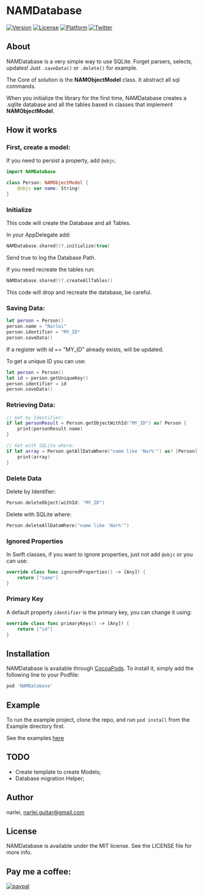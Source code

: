 # NAMDatabase

[![Version](https://img.shields.io/cocoapods/v/NAMDatabase.svg?style=flat)](https://cocoapods.org/pods/NAMDatabase)
[![License](https://img.shields.io/cocoapods/l/NAMDatabase.svg?style=flat)](https://cocoapods.org/pods/NAMDatabase)
[![Platform](https://img.shields.io/cocoapods/p/NAMDatabase.svg?style=flat)](https://cocoapods.org/pods/NAMDatabase)
[![Twitter](https://img.shields.io/badge/twitter-@narleimoreira-blue.svg?style=flat)](https://twitter.com/narleimoreira)

## About

NAMDatabase is a very simple way to use SQLite. Forget parsers, selects, updates! Just `.saveData()` or `.delete()` for example. 

The Core of solution is the **NAMObjectModel** class. It abstract all sql commands.

When you initialize the library for the first time, NAMDatabase creates a .sqlite database and all the tables based in classes that implement **NAMObjectModel**.



## How it works

### First, create a model:
If you need to persist a property, add `@objc`.


````Swift
import NAMDatabase

class Person: NAMObjectModel {
    @objc var name: String!
}
````

### Initialize 

This code will create the Database and all Tables.

In your AppDelegate add:

````Swift
NAMDatabase.shared()?.initialize(true)
````
Send true to log the Database Path.



If you need recreate the tables run:

````Swift
NAMDatabase.shared()?.createAllTables()
````

This code will drop and recreate the database, be careful. 

### Saving Data:

````Swift
let person = Person()
person.name = "Narlei"
person.identifier = "MY_ID"
person.saveData()
````
If a register with id == "MY_ID" already exists, will be updated.

To get a unique ID you can use:

````Swift
let person = Person()
let id = person.getUniqueKey()
person.identifier = id
person.saveData()
````

### Retrieving Data:

````Swift
// Get by Identifier:
if let personResult = Person.getObjectWithId("MY_ID") as? Person {
	print(personResult.name)
}

// Get with SQLite where:
if let array = Person.getAllDataWhere("name like 'Nar%'") as? [Person] {
	print(array)
}
````

### Delete Data

Delete by Identifier:

````Swift
Person.deleteObject(withId: "MY_ID")

````

Delete with SQLite where:

````Swift
Person.deleteAllDataWhere("name like 'Nar%'")
````

### Ignored Properties

In Swift classes, if you want to ignore properties, just not add `@objc` or you can use:

````Swift 
override class func ignoredProperties() -> [Any]! {
    return ["name"]
}

````

### Primary Key

A default property `identifier` is the primary key, you can change it using:

````Swift 
override class func primaryKeys() -> [Any]! {
	return ["id"]
}
````


## Installation

NAMDatabase is available through [CocoaPods](https://cocoapods.org). To install
it, simply add the following line to your Podfile:

```ruby
pod 'NAMDatabase'
```

## Example

To run the example project, clone the repo, and run `pod install` from the Example directory first.

See the examples [here](https://github.com/narlei/NAMDatabase/blob/master/Example/NAMDatabase/ViewController.swift)

## TODO

- Create template to create Models;
- Database migration Helper;


## Author

narlei, narlei.guitar@gmail.com

## License

NAMDatabase is available under the MIT license. See the LICENSE file for more info.

## Pay me a coffee:

[![paypal](https://www.paypalobjects.com/en_US/i/btn/btn_donateCC_LG.gif)](https://www.paypal.com/cgi-bin/webscr?cmd=_donations&business=NMQM9R9GLZQXC&lc=BR&item_name=Narlei%20Moreira&item_number=development%2fdesign&currency_code=BRL&bn=PP%2dDonationsBF%3abtn_donateCC_LG%2egif%3aNonHosted)
